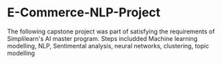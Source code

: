 # E-Commerce-NLP-Project
The following capstone project was part of satisfying the requirements of Simplilearn's AI master program. 
Steps includded Machine learning modelling, NLP, Sentimental analysis, neural networks, clustering, topic modelling
